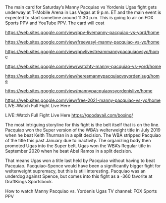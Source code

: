 The main card for Saturday’s Manny Pacquiao vs Yordenis Ugas fight gets underway at T-Mobile Arena in Las Vegas at 9 p.m. ET and the main event is expected to start sometime around 11:30 p.m. This is going to air on FOX Sports PPV and YouTube PPV. The card will cost 

https://web.sites.google.com/view/ppv-livemanny-pacquiao-vs-yord/home

https://web.sites.google.com/view/freevasyl-manny-pacquiao-vs-yo/home

https://web.sites.google.com/view/ppvlivestreammannypacquiaovsyo/home

https://web.sites.google.com/view/watchtv-manny-pacquiao-vs-yord/home

https://web.sites.google.com/view/heresmannypacquiaovsyordenisug/home

https://web.sites.google.com/view/mannypacquiaovsyordenislive/home

https://web.sites.google.com/view/free-2021-manny-pacquiao-vs-yo/home
LIVE::Watch Full Fight Live Here

LIVE::Watch Full Fight Live Here
https://goodavail.com/boxing/

The most intriguing storyline for this fight is the belt itself that is on the line. Pacquiao won the Super version of the WBA’s welterweight title in July 2019 when he beat Keith Thurman in a split decision. The WBA stripped Pacquiao of the title this past January due to inactivity. The organizing body then promoted Ugas into the Super belt. Ugas won the WBA’s Regular title in September 2020 when he beat Abel Ramos in a split decision.

That means Ugas won a title last held by Pacquiao without having to beat Pacquiao. Pacquiao-Spence would have been a significantly bigger fight for welterweight supremacy, but this is still interesting. Pacquiao was an underdog against Spence, but comes into this fight as a -360 favorite at DraftKings Sportsbook.

How to watch Manny Pacquiao vs. Yordenis Ugas
TV channel: FOX Sports PPV